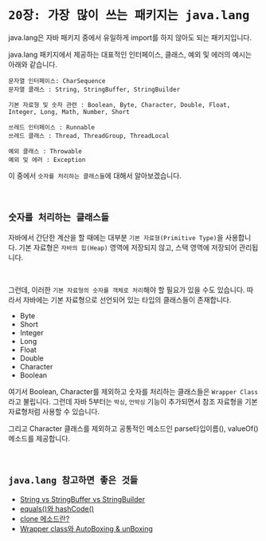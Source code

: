 # `20장: 가장 많이 쓰는 패키지는 java.lang`

java.lang은 자바 패키지 중에서 유일하게 import를 하지 않아도 되는 패키지입니다. 

java.lang 패키지에서 제공하는 대표적인 인터페이스, 클래스, 예외 및 에러의 예시는 아래와 같습니다. 

```
문자열 인터페이스: CharSequence
문자열 클래스 : String, StringBuffer, StringBuilder

기본 자료형 및 숫자 관련 : Boolean, Byte, Character, Double, Float, Integer, Long, Math, Number, Short

쓰레드 인터페이스 : Runnable
쓰레드 클래스 : Thread, ThreadGroup, ThreadLocal

예외 클래스 : Throwable
예외 및 에러 : Exception
```

이 중에서 `숫자를 처리하는 클래스들`에 대해서 알아보겠습니다. 

<br>

## `숫자를 처리하는 클래스들`

자바에서 간단한 계산을 할 때에는 대부분 `기본 자료형(Primitive Type)`을 사용합니다. 
기본 자료형은 `자바의 힙(Heap)` 영역에 저장되지 않고, 스택 영역에 저장되어 관리됩니다. 

<br>

그런데, 이러한 `기본 자료형의 숫자를 객체로 처리`해야 할 필요가 있을 수도 있습니다. 
따라서 자바에는 기본 자료형으로 선언되어 있는 타입의 클래스들이 존재합니다. 

- Byte
- Short
- Integer
- Long
- Float
- Double
- Character
- Boolean

여기서 Boolean, Character를 제외하고 숫자를 처리하는 클래스들은 `Wrapper Class`라고 불립니다. 
그런데 자바 5부터는 `박싱`, `언박싱` 기능이 추가되면서 참조 자료형을 기본 자료형처럼 사용할 수 있습니다. 

그리고 Character 클래스를 제외하고 공통적인 메소드인 parse타입이름(), valueOf() 메소드를 제공합니다. 

<br>

## `java.lang 참고하면 좋은 것들`

- [String vs StringBuffer vs StringBuilder](https://github.com/wjdrbs96/Today-I-Learn/blob/master/Java/Java_lang/String%20vs%20StringBuffer%20vs%20StringBuilder.md)
- [equals()와 hashCode()](https://github.com/wjdrbs96/Today-I-Learn/blob/master/Java/Java_lang/equals%2C%20hashCode%EB%9E%80%3F.md)
- [clone 메소드란?](https://github.com/wjdrbs96/Today-I-Learn/blob/master/Java/Java_lang/clone%20%EB%A9%94%EC%86%8C%EB%93%9C%EB%9E%80%3F.md)
- [Wrapper class와 AutoBoxing & unBoxing](https://github.com/wjdrbs96/Today-I-Learn/blob/master/Java/Java_lang/%EB%9E%98%ED%8D%BC(wrapper)%ED%81%B4%EB%9E%98%EC%8A%A4.md)
